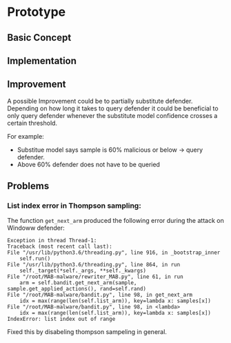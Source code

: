 # Prototype

## Basic Concept

## Implementation

## Improvement
A possible Improvement could be to partially substitute defender. Depending on how long it takes to query defender it could be beneficial to only query defender whenever the substitute model confidence crosses a certain threshold. 

For example: 
* Substitue model says sample is 60% malicious or below -> query defender.
* Above 60% defender does not have to be queried




## Problems

### List index error in Thompson sampling:

The function `get_next_arm` produced the following error during the attack on Windoww defender:

```
Exception in thread Thread-1:
Traceback (most recent call last):
File "/usr/lib/python3.6/threading.py", line 916, in _bootstrap_inner
    self.run()
File "/usr/lib/python3.6/threading.py", line 864, in run
    self._target(*self._args, **self._kwargs)
File "/root/MAB-malware/rewriter_MAB.py", line 61, in run
    arm = self.bandit.get_next_arm(sample, sample.get_applied_actions(), rand=self.rand)
File "/root/MAB-malware/bandit.py", line 98, in get_next_arm
    idx = max(range(len(self.list_arm)), key=lambda x: samples[x])
File "/root/MAB-malware/bandit.py", line 98, in <lambda>
    idx = max(range(len(self.list_arm)), key=lambda x: samples[x])
IndexError: list index out of range
```

Fixed this by disabeling thompson sampeling in general. 
